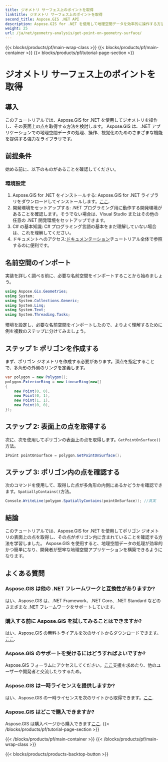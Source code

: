 ```yaml
---
title: ジオメトリ サーフェス上のポイントを取得
linktitle: ジオメトリ サーフェス上のポイントを取得
second_title: Aspose.GIS .NET API
description: Aspose.GIS for .NET を使用して地理空間データを効率的に操作する方法を学びます。ステップバイステップのガイドとよくある質問が含まれています。
weight: 25
url: /ja/net/geometry-analysis/get-point-on-geometry-surface/
---
```


{{< blocks/products/pf/main-wrap-class >}}
{{< blocks/products/pf/main-container >}}
{{< blocks/products/pf/tutorial-page-section >}}

# ジオメトリ サーフェス上のポイントを取得

## 導入
このチュートリアルでは、Aspose.GIS for .NET を使用してジオメトリを操作し、その表面上の点を取得する方法を検討します。 Aspose.GIS は、.NET アプリケーションでの地理空間データの処理、操作、視覚化のためのさまざまな機能を提供する強力なライブラリです。
## 前提条件
始める前に、以下のものがあることを確認してください。
### 環境設定
1. Aspose.GIS for .NET をインストールする: Aspose.GIS for .NET ライブラリをダウンロードしてインストールします。[ここ](https://releases.aspose.com/gis/net/).
2. 開発環境をセットアップする: .NET プログラミング用に動作する開発環境があることを確認します。そうでない場合は、Visual Studio またはその他の任意の .NET 開発環境をセットアップできます。
3. C# の基本知識: C# プログラミング言語の基本をまだ理解していない場合は、これを理解してください。
4. ドキュメントへのアクセス:[ドキュメンテーション](https://reference.aspose.com/gis/net/)チュートリアル全体で参照するのに便利です。

## 名前空間のインポート
実装を詳しく調べる前に、必要な名前空間をインポートすることから始めましょう。

```csharp
using Aspose.Gis.Geometries;
using System;
using System.Collections.Generic;
using System.Linq;
using System.Text;
using System.Threading.Tasks;
```

環境を設定し、必要な名前空間をインポートしたので、よりよく理解するために例を複数のステップに分けてみましょう。
## ステップ 1: ポリゴンを作成する
まず、ポリゴン ジオメトリを作成する必要があります。頂点を指定することで、多角形の外側のリングを定義します。
```csharp
var polygon = new Polygon();
polygon.ExteriorRing = new LinearRing(new[]
{
    new Point(0, 0),
    new Point(0, 1),
    new Point(1, 1),
    new Point(0, 0),
});
```
## ステップ 2: 表面上の点を取得する
次に、次を使用してポリゴンの表面上の点を取得します。`GetPointOnSurface()`方法。
```csharp
IPoint pointOnSurface = polygon.GetPointOnSurface();
```
## ステップ 3: ポリゴン内の点を確認する
次のコマンドを使用して、取得した点が多角形の内側にあるかどうかを確認できます。`SpatiallyContains()`方法。
```csharp
Console.WriteLine(polygon.SpatiallyContains(pointOnSurface)); //真実
```

## 結論
このチュートリアルでは、Aspose.GIS for .NET を使用してポリゴン ジオメトリの表面上の点を取得し、その点がポリゴン内に含まれていることを確認する方法を学習しました。 Aspose.GIS を使用すると、地理空間データの処理が効率的かつ簡単になり、開発者が堅牢な地理空間アプリケーションを構築できるようになります。
## よくある質問
### Aspose.GIS は他の .NET フレームワークと互換性がありますか?
はい、Aspose.GIS は、.NET Framework、.NET Core、.NET Standard などのさまざまな .NET フレームワークをサポートしています。
### 購入する前に Aspose.GIS を試してみることはできますか?
はい、Aspose.GIS の無料トライアルを次のサイトからダウンロードできます。[ここ](https://releases.aspose.com/).
### Aspose.GIS のサポートを受けるにはどうすればよいですか?
 Aspose.GIS フォーラムにアクセスしてください。[ここ](https://forum.aspose.com/c/gis/33)支援を求めたり、他のユーザーや開発者と交流したりするため。
### Aspose.GIS は一時ライセンスを提供しますか?
はい、Aspose.GIS の一時ライセンスを次のサイトから取得できます。[ここ](https://purchase.aspose.com/temporary-license/).
### Aspose.GIS はどこで購入できますか?
 Aspose.GIS は購入ページから購入できます[ここ](https://purchase.aspose.com/buy).
{{< /blocks/products/pf/tutorial-page-section >}}

{{< /blocks/products/pf/main-container >}}
{{< /blocks/products/pf/main-wrap-class >}}

{{< blocks/products/products-backtop-button >}}

